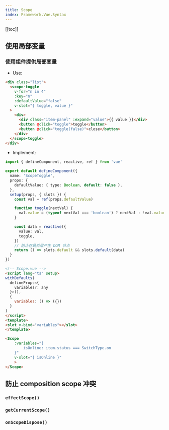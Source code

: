 ```yaml
---
title: Scope
index: Framework.Vue.Syntax
---
```


[[toc]]

## 使用局部变量

### 使用组件提供局部变量

- Use:

``` html
<div class="list">
  <scope-toggle
    v-for="n in 4"
    :key="n"
    :defaultValue="false"
    v-slot="{ toggle, value }"
  >
    <div>
      <div class="item-panel" :expand="value">{{ value }}</div>
      <button @click="toggle">toggle</button>
      <button @click="toggle(false)">close</button>
    </div>
  </scope-toggle>
</div>
```

- Implement:

``` ts
import { defineComponent, reactive, ref } from 'vue'

export default defineComponent({
  name: 'ScopeToggle',
  props: {
    defaultValue: { type: Boolean, default: false },
  },
  setup(props, { slots }) {
    const val = ref(props.defaultValue)

    function toggle(nextVal) {
      val.value = (typeof nextVal === 'boolean') ? nextVal : !val.value
    }

    const data = reactive({
      value: val,
      toggle,
    })
    // 防止在最外层产生 DOM 节点
    return () => slots.default && slots.default(data)
  }
})
```


``` html
<!-- Scope.vue -->
<script lang="ts" setup>
withDefaults(
  defineProps<{
    variables?: any
  }>(),
  {
    variables: () => ({})
  }
)
</script>
<template>
<slot v-bind="variables"></slot>
</template>
```

``` html
<Scope
    :variables="{
        isOnline: item.status === SwitchType.on
    }"
    v-slot="{ isOnline }"
    >
</Scope>

```

## 防止 composition scope 冲突

### `effectScope()`
### `getCurrentScope()`
### `onScopeDispose()`



